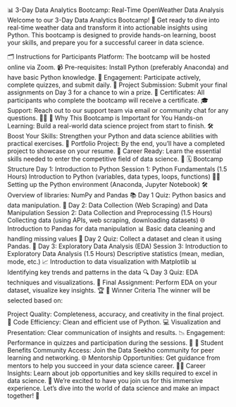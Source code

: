 📊 3-Day Data Analytics Bootcamp: Real-Time OpenWeather Data Analysis
Welcome to our 3-Day Data Analytics Bootcamp! 🎉 Get ready to dive into real-time weather data and transform it into actionable insights using Python. This bootcamp is designed to provide hands-on learning, boost your skills, and prepare you for a successful career in data science.

🗂️ Instructions for Participants
Platform: The bootcamp will be hosted online via Zoom. 📹
Pre-requisites: Install Python (preferably Anaconda) and have basic Python knowledge. 🐍
Engagement: Participate actively, complete quizzes, and submit daily. 📝
Project Submission: Submit your final assignments on Day 3 for a chance to win a prize. 🎁
Certificates: All participants who complete the bootcamp will receive a certificate. 🎓
Support: Reach out to our support team via email or community chat for any questions. 📧💬
🌟 Why This Bootcamp is Important for You
Hands-on Learning: Build a real-world data science project from start to finish. 🛠️
Boost Your Skills: Strengthen your Python and data science abilities with practical exercises. 💪
Portfolio Project: By the end, you’ll have a completed project to showcase on your resume. 📁
Career Ready: Learn the essential skills needed to enter the competitive field of data science. 🚀
🗓️ Bootcamp Structure
Day 1: Introduction to Python
Session 1: Python Fundamentals (1.5 Hours)
Introduction to Python (variables, data types, loops, functions) 🧑‍💻
Setting up the Python environment (Anaconda, Jupyter Notebook) 🛠️
Overview of libraries: NumPy and Pandas 📚
Day 1 Quiz: Python basics and data manipulation. 📝
Day 2: Data Collection (Web Scraping) and Data Manipulation
Session 2: Data Collection and Preprocessing (1.5 Hours)
Collecting data (using APIs, web scraping, downloading datasets) 🌐
Introduction to Pandas for data manipulation 📊
Basic data cleaning and handling missing values 🧹
Day 2 Quiz: Collect a dataset and clean it using Pandas. 📝
Day 3: Exploratory Data Analysis (EDA)
Session 3: Introduction to Exploratory Data Analysis (1.5 Hours)
Descriptive statistics (mean, median, mode, etc.) 📈
Introduction to data visualization with Matplotlib 📊
Identifying key trends and patterns in the data 🔍
Day 3 Quiz: EDA techniques and visualizations. 📝
Final Assignment: Perform EDA on your dataset, visualize key insights. 🏆
🏅 Winner Criteria
The winner will be selected based on:

Project Quality: Completeness, accuracy, and creativity in the final project. 🌟
Code Efficiency: Clean and efficient use of Python. 💻
Visualization and Presentation: Clear communication of insights and results. 📉
Engagement: Performance in quizzes and participation during the sessions. 🎯
🌟 Student Benefits
Community Access: Join the Data Seekho community for peer learning and networking. 🌐
Mentorship Opportunities: Get guidance from mentors to help you succeed in your data science career. 🧑‍🏫
Career Insights: Learn about job opportunities and key skills required to excel in data science. 🚀
We’re excited to have you join us for this immersive experience. Let’s dive into the world of data science and make an impact together! 🌟
